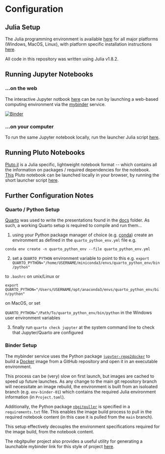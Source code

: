 # Configuration

## Julia Setup
The Julia programming environment is available [here](https://julialang.org/downloads/) for all major platforms (Windows, MacOS, Linux), with platform specific installation instructions [here](https://julialang.org/downloads/platform/).

All code in this repository was written using Julia v1.8.2. 

## Running Jupyter Notebooks
### ...on the web
The interactive Jupyter notbook [here](../code/01-basic-SIR/01-basic-SIR.ipynb) can be run by launching a web-based computing environment via the [mybinder](https://mybinder.org) service.

[![Binder](https://mybinder.org/badge_logo.svg)](https://mybinder.org/v2/gh/jakeybob/abm-dsap/env-binder-01?urlpath=git-pull%3Frepo%3Dhttps%253A%252F%252Fgithub.com%252Fjakeybob%252Fabm-dsap%26urlpath%3Dtree%252Fabm-dsap%252Fcode%252F01-basic-SIR%252F01-basic-SIR.ipynb%26branch%3Dmain)

### ...on your computer
To run the same Jupyter notebook locally, run the launcher Julia script [here](../code/01-basic-SIR/01-basic-SIR-jupyter-setup.jl). 

## Running Pluto Notebooks
[Pluto.jl](https://github.com/fonsp/Pluto.jl) is a Julia specific, lightweight notebook format -- which contains all the information on packages / required dependencies for the notebook. [This](../code/01-basic-SIR/01-basic-SIR-pluto.jl) Pluto notebook can be launched locally in your browser, by running the short launcher script [here](../code/01-basic-SIR/01-basic-SIR-pluto-setup.jl).


## Further Configuration Notes
### Quarto / Python Setup

[Quarto](https://quarto.org) was used to write the presentations found in the [docs](docs) folder. As such, a working Quarto setup is required to compile and run them...

1. using your Python package manager of choice (e.g. [conda](https://docs.conda.io/en/latest/)) create an environment as defined in the `quarto_python_env.yml` file e.g. 

`conda env create -n quarto_python_env --file quarto_python_env.yml`

2. set a `QUARTO_PYTHON` environment variable to point to this e.g. 
`export QUARTO_PYTHON="/home/USERNAME/miniconda3/envs/quarto_python_env/bin/python"` 

to `.bashrc` on unix/Linux or

`export QUARTO_PYTHON="/Users/USERNAME/opt/anaconda3/envs/quarto_python_env/bin/python"` 

on MacOS, or set 

`QUARTO_PYTHON="/Path/To/quarto_python_env/bin/python` in the Windows user environment variables

3. finally run `quarto check jupyter` at the system command line to check that Jupyter/Quarto are configured 


### Binder Setup
The mybinder service uses the Python package [`jupyter-repo2docker`](https://repo2docker.readthedocs.io/en/latest/index.html) to build a [Docker](https://www.docker.com) image from a GitHub repository and open it in an executable environment.

This process can be (very) slow on first launch, but images are cached to speed up future launches. As any change to the main git repository branch will necessitate an image rebuild, the environment is built from an isoloated branch (e.g. `env-binder-01`) which contains the required Julia environment information (in `Project.toml`).

Additionally, the Python package [`nbgitpuller`](https://jupyterhub.github.io/nbgitpuller/install.html) is specified in a `requirements.txt` file. This enables the image build process to pull in the required notebook content (in this case it is pulled from the `main` branch).

This setup effectively decouples the environment specifications required for the image build, from the notebook content.

The nbgitpuller project also provides a useful utility for generating a launchable mybinder link for this style of project [here](https://jupyterhub.github.io/nbgitpuller/link?tab=binder).